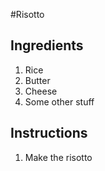 #Risotto

## Ingredients
1. Rice
2. Butter
3. Cheese
4. Some other stuff

## Instructions
1. Make the risotto
